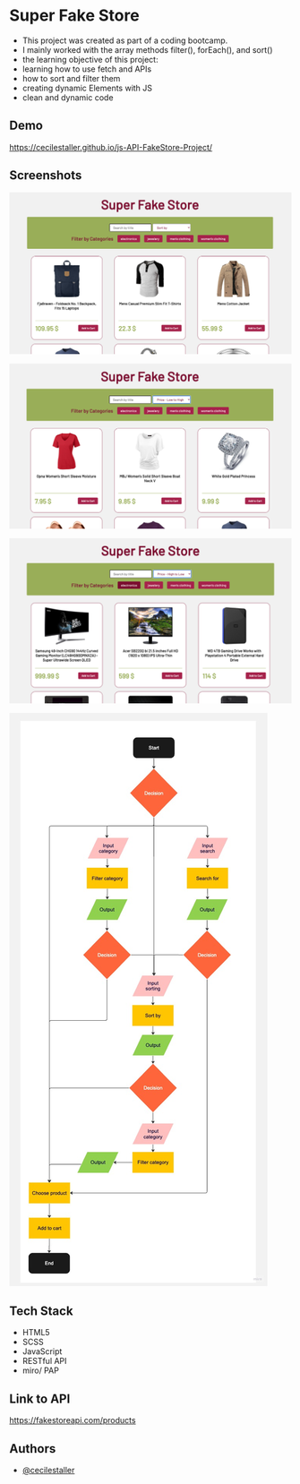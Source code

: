 # Super Fake Store

- This project was created as part of a coding bootcamp.
- I mainly worked with the array methods filter(), forEach(), and sort()
- the learning objective of this project:
- learning how to use fetch and APIs
- how to sort and filter them
- creating dynamic Elements with JS
- clean and dynamic code

## Demo

https://cecilestaller.github.io/js-API-FakeStore-Project/

## Screenshots

![App Screenshot reg](./assets/img/sc_reg.png)

![App Screenshot sort](./assets/img/sc_lowToHigh.png)

![App Screenshot Categ](./assets/img/sc_elec_highToLow.png)

![App Screenshot PAP](./assets/img/Flussdiagramm.jpg)

## Tech Stack

- HTML5
- SCSS
- JavaScript
- RESTful API
- miro/ PAP

## Link to API

https://fakestoreapi.com/products

## Authors

- [@cecilestaller](https://github.com/cecilestaller)
